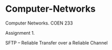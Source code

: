 # Computer-Networks
Computer Networks. COEN 233

Assignment 1.

SFTP – Reliable Transfer over a Reliable Channel
